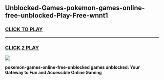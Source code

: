 
## Unblocked-Games-pokemon-games-online-free-unblocked-Play-Free-wnnt1
<h3>
<a href="https://premium76.site?title=pokemon-games-online-free-unblocked&ref=19M">CLICK TO PLAY</a></h3>
<hr>

<h3>
<a href="https://premium76.site?title=pokemon-games-online-free-unblocked&ref=19M">CLICK 2 PLAY</a>
  
</h3>

<a href="https://premium76.site?title=pokemon-games-online-free-unblocked&ref=19M"><img src="https://clearcache.store/games.png"></a>


**pokemon-games-online-free-unblocked games unblocked: Your Gateway to Fun and Accessible Online Gaming**

